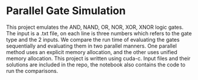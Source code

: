 # Parallel Gate Simulation

This project emulates the AND, NAND, OR, NOR, XOR, XNOR logic gates. The input is a .txt file, on each line is three numbers which refers to the gate type and the 2 inputs. 
We compare the run time of evaluating the gates sequentially and evaluating them in two parallel manners. One parallel method uses an explicit memory allocation, and the other uses unified memory allocation.
This project is written using cuda-c. Input files and their solutions are included in the repo, the notebook also contains the code to run the comparisons. 